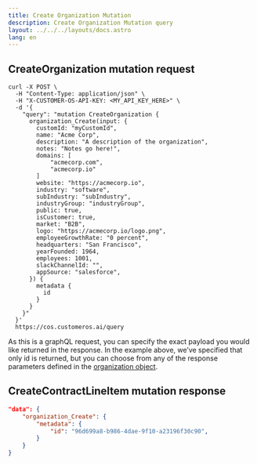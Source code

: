 ```yaml
---
title: Create Organization Mutation
description: Create Organization Mutation query
layout: ../../../layouts/docs.astro
lang: en
---
```


## CreateOrganization mutation request

```curl
curl -X POST \
  -H "Content-Type: application/json" \
  -H "X-CUSTOMER-OS-API-KEY: <MY_API_KEY_HERE>" \
  -d '{
    "query": "mutation CreateOrganization { 
      organization_Create(input: { 
        customId: "myCustomId", 
        name: "Acme Corp",
        description: "A description of the organization",
        notes: "Notes go here!",
        domains: [
            "acmecorp.com",
            "acmecorp.io"
        ]
        website: "https://acmecorp.io",
        industry: "software",
        subIndustry: "subIndustry",
        industryGroup: "industryGroup",
        public: true,
        isCustomer: true,
        market: "B2B",
        logo: "https://acmecorp.io/logo.png",
        employeeGrowthRate: "0 percent",
        headquarters: "San Francisco",
        yearFounded: 1964,
        employees: 1001,
        slackChannelId: "",
        appSource: "salesforce",
      }) {
        metadata {
          id
        } 
      } 
    }"
  }' 
  https://cos.customeros.ai/query

```

As this is a graphQL request, you can specify the exact payload you would like returned in the response. In the example above, we’ve specified that only id is returned, but you can choose from any of the response parameters defined in the [organization object](objects/organization).

## CreateContractLineItem mutation response
```json
"data": {
    "organization_Create": {
        "metadata": {
            "id": "96d699a8-b986-4dae-9f10-a23196f30c90",
        }
    }
}
```